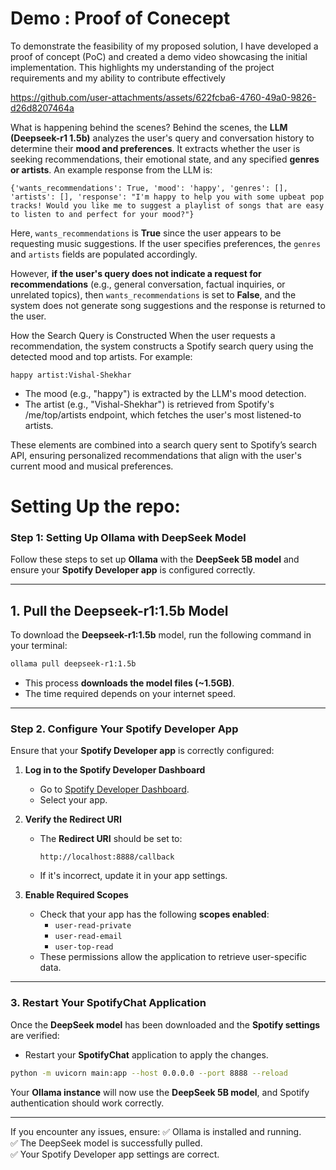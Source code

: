 # **Demo** : Proof of Conecept
To demonstrate the feasibility of my proposed solution, I have developed a proof of concept (PoC) and created a demo video showcasing the initial implementation. This highlights my understanding of the project requirements and my ability to contribute effectively


https://github.com/user-attachments/assets/622fcba6-4760-49a0-9826-d26d8207464a

What is happening behind the scenes?
Behind the scenes, the **LLM (Deepseek-r1 1.5b)** analyzes the user's query and conversation history to determine their **mood and preferences**. It extracts whether the user is seeking recommendations, their emotional state, and any specified **genres or artists**. An example response from the LLM is:  

```
{'wants_recommendations': True, 'mood': 'happy', 'genres': [], 'artists': [], 'response': "I'm happy to help you with some upbeat pop tracks! Would you like me to suggest a playlist of songs that are easy to listen to and perfect for your mood?"}
```

Here, `wants_recommendations` is **True** since the user appears to be requesting music suggestions. If the user specifies preferences, the `genres` and `artists` fields are populated accordingly.  

However, **if the user's query does not indicate a request for recommendations** (e.g., general conversation, factual inquiries, or unrelated topics), then `wants_recommendations` is set to **False**, and the system does not generate song suggestions and the response is returned to the user.

How the Search Query is Constructed
When the user requests a recommendation, the system constructs a Spotify search query using the detected mood and top artists. For example:
```
happy artist:Vishal-Shekhar
```
- The mood (e.g., "happy") is extracted by the LLM's mood detection.
- The artist (e.g., "Vishal-Shekhar") is retrieved from Spotify's /me/top/artists endpoint, which fetches the user's most listened-to artists.

These elements are combined into a search query sent to Spotify’s search API, ensuring personalized recommendations that align with the user's current mood and musical preferences.

# Setting Up the repo:


### **Step 1: Setting Up Ollama with DeepSeek Model**

Follow these steps to set up **Ollama** with the **DeepSeek 5B model** and ensure your **Spotify Developer app** is configured correctly.

------
## **1. Pull the Deepseek-r1:1.5b Model**
To download the **Deepseek-r1:1.5b** model, run the following command in your terminal:

```bash
ollama pull deepseek-r1:1.5b
```

- This process **downloads the model files (~1.5GB)**.
- The time required depends on your internet speed.

---

### **Step 2. Configure Your Spotify Developer App**
Ensure that your **Spotify Developer app** is correctly configured:

1. **Log in to the Spotify Developer Dashboard**  
   - Go to [Spotify Developer Dashboard](https://developer.spotify.com/dashboard).
   - Select your app.

2. **Verify the Redirect URI**  
   - The **Redirect URI** should be set to:  
     ```
     http://localhost:8888/callback
     ```
   - If it's incorrect, update it in your app settings.

3. **Enable Required Scopes**  
   - Check that your app has the following **scopes enabled**:  
     - `user-read-private`
     - `user-read-email`
     - `user-top-read`  
   - These permissions allow the application to retrieve user-specific data.

---

### **3. Restart Your SpotifyChat Application**
Once the **DeepSeek model** has been downloaded and the **Spotify settings** are verified:

- Restart your **SpotifyChat** application to apply the changes.

```bash
python -m uvicorn main:app --host 0.0.0.0 --port 8888 --reload
```

Your **Ollama instance** will now use the **DeepSeek 5B model**, and Spotify authentication should work correctly.

---

If you encounter any issues, ensure:
✅ Ollama is installed and running.  
✅ The DeepSeek model is successfully pulled.  
✅ Your Spotify Developer app settings are correct.
